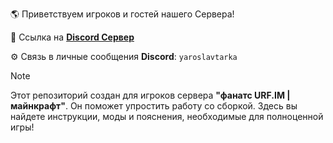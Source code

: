 🌎 Приветствуем игроков и гостей нашего Сервера!

🔗 Ссылка на [**Discord Сервер**](https://discord.gg/Vxn5d7JUuK)

⚙️ Связь в личные сообщения **Discord**: `yaroslavtarka`

> [!NOTE]
Этот репозиторий создан для игроков сервера **"фанатс URF.IM | майнкрафт"**. Он поможет упростить работу со сборкой. Здесь вы найдете инструкции, моды и пояснения, необходимые для полноценной игры!

